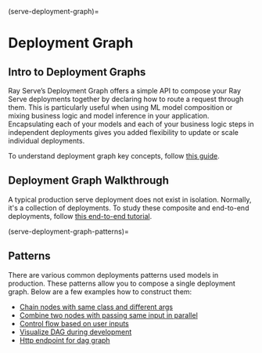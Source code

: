 (serve-deployment-graph)=

# Deployment Graph

## Intro to Deployment Graphs

Ray Serve’s Deployment Graph offers a simple API to compose your Ray Serve deployments together by declaring how to route a request through them. This is particularly useful when using ML model composition or mixing business logic and model inference in your application. Encapsulating each of your models and each of your business logic steps in independent deployments gives you added flexibility to update or scale individual deployments.

To understand deployment graph key concepts, follow [this guide](serve-model-composition).

## Deployment Graph Walkthrough

A typical production serve deployment does not exist in isolation. Normally, it's a collection of deployments. To study these composite and end-to-end deployments, follow [this end-to-end tutorial](./deployment-graph/deployment_graph_e2e_tutorial.md).

(serve-deployment-graph-patterns)=
## Patterns

There are various common deployments patterns used models in production. These patterns allow you to compose a single deployment graph. Below are a few examples how to construct them:

- [Chain nodes with same class and different args](deployment-graph/chain_nodes_same_class_different_args.md)
- [Combine two nodes with passing same input in parallel](deployment-graph/combine_two_nodes_with_passing_input_parallel.md)
- [Control flow based on user inputs](deployment-graph/control_flow_based_on_user_inputs.md)
- [Visualize DAG during development](deployment-graph/visualize_dag_during_development.md)
- [Http endpoint for dag graph](deployment-graph/http_endpoint_for_dag_graph.md)
